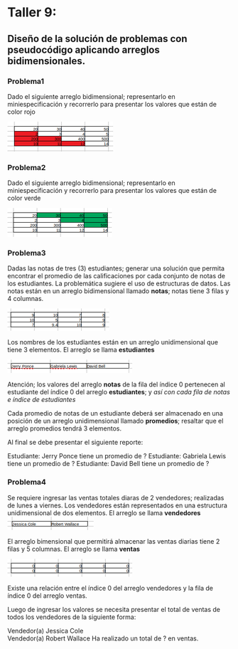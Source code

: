 # Taller 9: 
## Diseño de la solución de problemas con pseudocódigo aplicando arreglos bidimensionales.

### Problema1

Dado el siguiente arreglo bidimensional; representarlo en miniespecificación y recorrerlo para presentar los valores que están de color rojo

![](https://raw.githubusercontent.com/IntroProgramacion-P-Oct20-Feb21/taller9/main/images/taller09-01.png) 

### Problema2

Dado el siguiente arreglo bidimensional; representarlo en miniespecificación y recorrerlo para presentar los valores que están de 
color verde

![](https://raw.githubusercontent.com/IntroProgramacion-P-Oct20-Feb21/taller9/main/images/taller09-02.png) 

### Problema3

Dadas las notas de tres (3) estudiantes; generar una solución que permita encontrar el promedio de las calificaciones por cada conjunto de notas de los estudiantes.
La problemática sugiere el uso de estructuras de datos.
Las notas están en un arreglo bidimensional llamado **notas**; notas tiene 3 filas y 4 columnas. 

![](https://raw.githubusercontent.com/IntroProgramacion-P-Oct20-Feb21/taller9/main/images/taller09-03-1.png) 


Los nombres de los estudiantes están en un arreglo unidimensional que tiene 3 elementos. El arreglo se llama **estudiantes**

![](https://raw.githubusercontent.com/IntroProgramacion-P-Oct20-Feb21/taller9/main/images/taller09-03-2.png)

Atención; los valores del arreglo **notas**  de la fila del índice 0 pertenecen al estudiante del índice 0 del arreglo **estudiantes**; y *así con cada fila de notas e índice de estudiantes*

Cada promedio de notas de un estudiante deberá ser almacenado en una posición de un arreglo unidimensional llamado **promedios**; resaltar que el arreglo promedios tendrá 3 elementos.

Al final se debe presentar el siguiente reporte:

Estudiante: Jerry Ponce tiene un promedio de ?
Estudiante: Gabriela Lewis tiene un promedio de ?
Estudiante: David Bell tiene un promedio de ?	


### Problema4

Se requiere ingresar las ventas totales diaras de 2 vendedores; realizadas de lunes a viernes.
Los vendedores están representados en una estructura unidimensional de dos elementos. El arreglo se llama **vendedores**
![](https://raw.githubusercontent.com/IntroProgramacion-P-Oct20-Feb21/taller9/main/images/taller09-04-2.png) 

El arreglo bimensional que permitirá almacenar las ventas diarias tiene 2 filas y 5 columnas. El arreglo se llama **ventas**

![](https://raw.githubusercontent.com/IntroProgramacion-P-Oct20-Feb21/taller9/main/images/taller09-04-1.png) 

Existe una relación entre el índice 0 del arreglo vendedores y la fila de índice 0 del arreglo ventas.

Luego de ingresar los valores se necesita presentar el total de ventas de todos los vendedores de la siguiente forma:

Vendedor(a) Jessica Cole	
Vendedor(a) Robert Wallace
Ha realizado un total de ? en ventas.